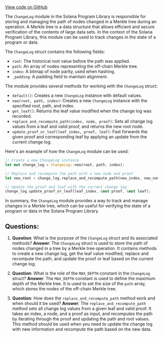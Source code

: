 [View code on GitHub](https://github.com/solana-labs/solana-program-library/libraries/concurrent-merkle-tree/src/changelog.rs)

The `ChangeLog` module in the Solana Program Library is responsible for storing and managing the path of nodes changed in a Merkle tree during an operation. A Merkle tree is a data structure that allows efficient and secure verification of the contents of large data sets. In the context of the Solana Program Library, this module can be used to track changes in the state of a program or data.

The `ChangeLog` struct contains the following fields:

- `root`: The historical root value before the path was applied.
- `path`: An array of nodes representing the off-chain Merkle tree.
- `index`: A bitmap of node parity, used when hashing.
- `_padding`: A padding field to maintain alignment.

The module provides several methods for working with the `ChangeLog` struct:

- `default()`: Creates a new `ChangeLog` instance with default values.
- `new(root, path, index)`: Creates a new `ChangeLog` instance with the specified root, path, and index.
- `get_leaf()`: Returns the leaf value modified when the change log was recorded.
- `replace_and_recompute_path(index, node, proof)`: Sets all change log values from a leaf and valid proof, and returns the new root node.
- `update_proof_or_leaf(leaf_index, proof, leaf)`: Fast forwards the given proof and corresponding leaf by applying an update from the current change log.

Here's an example of how the `ChangeLog` module can be used:

```rust
// Create a new ChangeLog instance
let mut change_log = ChangeLog::new(root, path, index);

// Replace and recompute the path with a new node and proof
let new_root = change_log.replace_and_recompute_path(new_index, new_node, &proof);

// Update the proof and leaf with the current change log
change_log.update_proof_or_leaf(leaf_index, &mut proof, &mut leaf);
```

In summary, the `ChangeLog` module provides a way to track and manage changes in a Merkle tree, which can be useful for verifying the state of a program or data in the Solana Program Library.
## Questions: 
 1. **Question**: What is the purpose of the `ChangeLog` struct and its associated methods?
   **Answer**: The `ChangeLog` struct is used to store the path of nodes changed in a tree by a Merkle tree operation. It contains methods to create a new change log, get the leaf value modified, replace and recompute the path, and update the proof or leaf based on the current change log.

2. **Question**: What is the role of the `MAX_DEPTH` constant in the `ChangeLog` struct?
   **Answer**: The `MAX_DEPTH` constant is used to define the maximum depth of the Merkle tree. It is used to set the size of the `path` array, which stores the nodes of the off-chain Merkle tree.

3. **Question**: How does the `replace_and_recompute_path` method work and when should it be used?
   **Answer**: The `replace_and_recompute_path` method sets all change log values from a given leaf and valid proof. It takes an index, a node, and a proof as input, and recomputes the path by iterating through the proof and updating the path and root values. This method should be used when you need to update the change log with new information and recompute the path based on the new data.